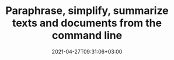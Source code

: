 ---
############################# Static ############################
layout: "product"
date: 2021-04-27T09:31:06+03:00
draft: false

product: "Rewriter"
product_tag: "rewriter"
platform: "cURL"
platform_tag: "curl"

############################# Head ############################
head_title: "Paraphrase, simplify, summarize texts and documents from the command line"
head_description: "Interact with GroupDocs.Rewriter REST API directly from the command line or Bash scripts without installing any software. Automatically paraphrase, summarize or simplify texts and documents with the quality of the professional copyrighter."

############################# Header ############################
title: "Paraphrase, simplify, summarize texts and documents from the command line"
description: "Interact with GroupDocs.Rewriter REST API directly from the command line or Bash scripts without installing any software. Automatically paraphrase, summarize or simplify texts and documents with the quality of the professional copyrighter."
button:
    enable: true

############################# SubMenu ############################
submenu:
    enable: true
    
    left:
        img_alt: "Rewriter for Cloud"
        image: "/sdk/272x272/groupdocs_rewriter-for-curl.png"
        product: "GroupDocs.Rewriter"
        platform: "cURL"

    middle:
        button:
            # button loop
            - link: "#overview"
              text: "Overview"

            # button loop
            - link: "#features"
              text: "Features"


            # button loop
            - link: "https://docs.groupdocs.cloud/rewriter/release-notes/"
              text: "Release Notes"

            # button loop
            - link: "https://purchase.groupdocs.cloud/pricing"
              text: "Pricing"

    right:
        link_download: "https://github.com/groupdocs-rewriter-cloud/"
        link_learn: "https://docs.groupdocs.cloud/rewriter/"
        link_buy: "https://purchase.groupdocs.cloud/buy"

############################# Overview ############################
overview:
    enable: true
    content: |
      GroupDocs.Rewriter is an easy-to-use and versatile online service for summarizing, rephrasing or simplifying the texts with full preservation of the meaning. Its advanced AI reads and understands the text and then rephrases it in various wordings, providing a plagiarism-free result without losing the original meaning. While the background process is very complex and resource-intensive, you do not have to worry about formulas, machine learning, and load – our cloud services do all the work.

      The service provides a versatile and easy-to-use REST API, which can be accessed without installing any software. Just use cURL commands and combine them into scripts for complex tasks. You can also use third party REST API tools like Postman. This allows you to use GroupDocs.Rewriter on any platform with an internet connection, even those not yet covered by the SDK.
    tabs:
      enable: true
      
      ## TAB ONE ##
      tab_one:
        description: |
          Main capabilities of GroupDocs.Rewriter Cloud
      
        left:
          enable: true
          icon: "fas fa-crop"
          title: "Supported features"
          content: |
            * Paraphrase
            * Summarize
            * Simplify
            * Synonymize
            * Detect paraphrasing
        right:
          enable: true
          icon: "fas fa-file-alt"
          title: "Supported languages"
          content: |
            * Arabic
            * English
            * French
            * German
            * Hindi
            * Indonesian
            * Italian
            * Portuguese
            * Russian
            * Slovak
            * Spanish
            * Thai
            * Ukrainian
      
      ## TAB TWO ##
      tab_two:
        description: |
          GroupDocs.Rewriter Cloud supports most popular document formats

        left:
          enable: true
          table:
            # table loop
            - title: "Office documents"
              content: |
                * **Microsoft Word**
                * **OpenDocument**
                * **RTF**
                
        right:
          enable: true
          table:
            # table loop
            - title: "Other formats"
              content: |
                * **PDF**
                * **TXT**
        


      ## TAB THREE ##
      tab_three:
        description: |
          GroupDocs.Rewriter Cloud for cURL works on any device or platform with Internet connection
      
        left:
          enable: true
          table:
            # table loop
            - icon: "fab fa-windows"
              title: "Operating Systems"
              content: |
                * Microsoft Windows Desktop
                * Microsoft Windows Server
                * Linux
                * MacOS

            # table loop
            - icon: "fas fa-code"
              title: "Supported Frameworks"
              content: |
                * Java 7 (1.7) and above

        right:
          enable: true
          table:
            # table loop
            - icon: "fas fa-cogs"
              title: "Development Environments"
              content: |
                * NetBeans
                * IntelliJ IDEA
                * Eclipse
            # table loop
            - icon: "fas fa-tools"
              title: "Build Automation Tool"
              content: |
                * Maven

############################# Features ############################
features:
    enable: true
    title: "Advanced features of document paraphrasing REST API"

    feature:
      # feature loop
      - icon: "fas fa-language"
        content: "Creates unique content while fully preserving the original message"

      # feature loop
      - icon: "fas fa-file"
        content: "Supports Microsoft Office, OpenOffice and PDF documents without additional software"

      # feature loop
      - icon: "fas fa-random"
        content: "Converts paraphrased documents to different formats"
      
      # feature loop
      - icon: "fas fa-link"
        content: "Processes files from URLs and public repositories"
        
      # feature loop
      - icon: "fas fa-mobile"
        content: "Works on any device and platform, including smartphones"
        
      # feature loop
      - icon: "fas fa-list"
        content: "API explorer based on Swagger collection"
    
    more_feature:
      # more_feature_loop
      - title: "Any language, platform and storage service provider"
        content: "GroupDocs.Rewriter is a REST API that can easily be integrated into any application written in any programming language capable of handling HTTP requests and responses. It natively supports all popular cloud storage services such as Google Cloud, Drive, DropBox and Amazon S3 to interact without any dependencies."

      # more_feature_loop
      - title: "Quick start with GroupDocs.Rewriter REST API"
        content: "GroupDocs.Rewriter Cloud API comes with detailed developer references and live code examples for all major programming languages to start working with API features in no time. Simply create a free account at GroupDocs Cloud, get APP SID & Key information to communicate with GroupDocs Cloud API and you are ready to make an API request on any platform using cURL commands."

      # more_feature_loop
      - title: "Rewrite plain text - cURL"
        content: |
          
          
          ```shell
            //Get your App SID, App Key and Storage Name at https://dashboard.groupdocs.cloud (free registration is required).
            // Getting token
            curl --location --reqest POST 'https://id.groupdocs.cloud/connect/token' \
                --header 'Content-Type: application/x-www-form-urlencoded' \
                --data-urlencode 'grant_type=client_credentials' \
                --data-urlencode 'client_id=CLIENT-ID-VALUE' \
                --data-urlencode 'client_secret=CLIENT-SECRET-VALUE'
            //response
            {
                "access_token": "eyJhbGciOiJSUzI1NiIsInR5cCI6IkpXVCJ9...LxLejtsVFwrZpHA",
                "expires_in": 3600,
                "token_type": "Bearer"
            }
            // Sending text for paraphrasing
            curl --location --request POST 'https://api.groupdocs.cloud/v2.0/rewriter/paraphrase/text' \
                --header 'Content-Type: application/json' \
                --header 'Authorization: Bearer eyJhbGciOiJSUzI1NiIsInR5cCI6IkpXVCJ9...LxLejtsVFwrZpHA' \
                --data '{
                    "language": "en",
                    "text": "Hello, everyone! We will try to rephrase this text into something new.",
                    "suggestions": "One",
                    "diversityDegree": "Medium"
                }'
            //response
            {
                "status": 202,
                "message": "Starting",
                "id": "dae5390e-3658-4bff-85bf-4a77cc04eaa5_text"
            }
            //getting result
            curl --request GET --location ''https://api.groupdocs.cloud/v2.0/rewriter/paraphrase/text/dae5390e-3658-4bff-85bf-4a77cc04eaa5_text'' \
                --header 'Authorization: Bearer eyJhbGciOiJSUzI1NiIsInR5cCI6IkpXVCJ9...LxLejtsVFwrZpHA'	
            //response
            {
                "statusCode": 200,
                "message": "Text processed successfully",
                "paraphraseReult": "Hello, everyone! We are going to try to recast this text as something new."
            }	
          ```
      

############################# Support ############################
support:
    enable: true

############################# Solutions ############################
solutions:
    enable: true
    title: "GroupDocs.Rewriter Cloud offers SDKs for popular programming languages and platforms:"

    solution:
        # solution loop
        - img_alt: "GroupDocs.Rewriter Cloud SDK for cURL"
          image: "/sdk/272x272/groupdocs_rewriter-for-curl.png"
          product: "GroupDocs.Rewriter"
          platform: "cURL"
          link: "/rewriter/curl/"

        # solution loop
        - img_alt: "GroupDocs.Rewriter Cloud SDK for .NET"
          image: "/sdk/272x272/groupdocs_rewriter-for-net.png"
          product: "GroupDocs.Rewriter"
          platform: ".NET"
          link: "/rewriter/net/"

        # solution loop
        - img_alt: "GroupDocs.Rewriter Cloud SDK for Python"
          image: "/sdk/272x272/groupdocs_rewriter-for-python.png"
          product: "GroupDocs.Rewriter"
          platform: "Python"
          link: "/rewriter/python/"

############################# Back to top ###############################
back_to_top:
  enable: true
---